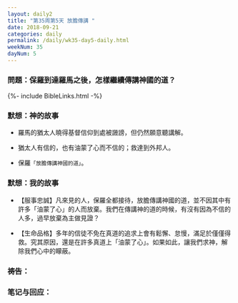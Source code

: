 ```yaml
---
layout: daily2
title: "第35周第5天 放膽傳講 "
date: 2018-09-21
categories: daily
permalink: /daily/wk35-day5-daily.html
weekNum: 35
dayNum: 5
---
```


### 問題：保羅到達羅馬之後，怎樣繼續傳講神國的道？

{%- include BibleLinks.html -%}

### 默想：神的故事 
+ 羅馬的猶太人曉得基督信仰到處被譭謗，但仍然願意聽講解。

+ 猶太人有信的，也有油蒙了心而不信的；救達到外邦人。

+ 保羅`「放膽傳講神國的道」`。

### 默想：我的故事
+ 【服事忠誠】凡來見的人，保羅全都接待，放膽傳講神國的道，並不因其中有許多「油蒙了心」的人而放棄。我們在傳講神的道的時候，有沒有因為不信的人多，過早放棄為主做見證？

+ 【生命品格】多年的信徒不免在真道的追求上會有鬆懈、怠慢，滿足於僅僅得救。究其原因，還是在許多真道上「油蒙了心」。如果如此，讓我們求神，解除我們心中的矇蔽。

### 祷告：

### 笔记与回应：
